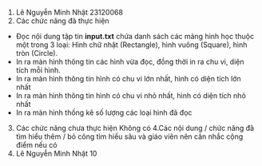 1. Lê Nguyễn Minh Nhật 23120068
2. Các chức năng đã thực hiện
- Đọc nội dung tập tin **input.txt** chứa danh sách các mảng hình học thuộc một trong 3 loại: Hình chữ nhật (Rectangle), hình vuông (Square), hình tròn (Circle).
- In ra màn hình thông tin các hình vừa đọc, đồng thời in ra chu vi, diện tích mỗi hình.
- In ra màn hình thông tin hình có chu vi lớn nhất, hình có diện tích lớn nhất
- In ra màn hình thông tin hình có chu vi nhỏ nhất, hình có diện tích nhỏ nhất
- In ra màn hình thống kê số lượng các loại hình đã đọc
3. Các chức năng chưa thực hiện
Không có
4.Các nội dung / chức năng đã tìm hiểu thêm / bỏ công tìm hiểu sâu và giáo viên nên cân nhắc cộng điểm nếu có
5. Lê Nguyễn Minh Nhật 10
